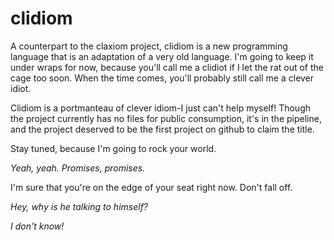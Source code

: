# clidiom
A counterpart to the claxiom project, clidiom is a new programming language that is an adaptation of a very old language. I'm going to keep it under wraps for now, because you'll call me a clidiot if I let the rat out of the cage too soon. When the time comes, you'll probably still call me a clever idiot.

Clidiom is a portmanteau of clever idiom-I just can't help myself! Though the project currently has no files for public consumption, it's in the pipeline, and the project deserved to be the first project on github to claim the title.

Stay tuned, because I'm going to rock your world. 

*Yeah, yeah. Promises, promises.*

I'm sure that you're on the edge of your seat right now. Don't fall off.

*Hey, why is he talking to himself?*

*I don't know!*
